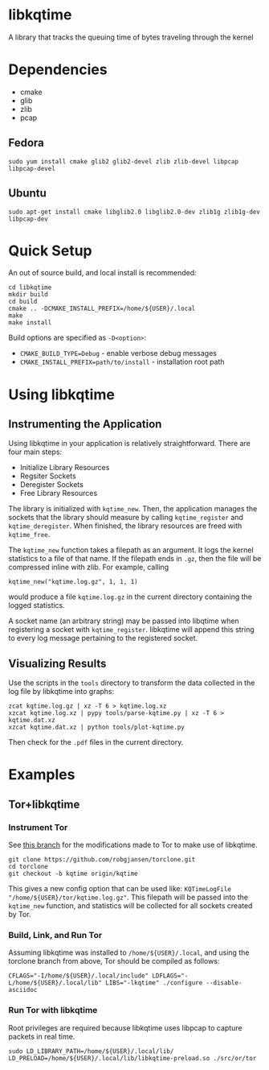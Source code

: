 # libkqtime

A library that tracks the queuing time of bytes traveling through the kernel

# Dependencies

+ cmake
+ glib
+ zlib
+ pcap

## Fedora

```
sudo yum install cmake glib2 glib2-devel zlib zlib-devel libpcap libpcap-devel
```

## Ubuntu

```
sudo apt-get install cmake libglib2.0 libglib2.0-dev zlib1g zlib1g-dev libpcap-dev
```

# Quick Setup

An out of source build, and local install is recommended:

```
cd libkqtime
mkdir build
cd build
cmake .. -DCMAKE_INSTALL_PREFIX=/home/${USER}/.local
make
make install
```

Build options are specified as `-D<option>`:

 + `CMAKE_BUILD_TYPE=Debug` - enable verbose debug messages
 + `CMAKE_INSTALL_PREFIX=path/to/install` - installation root path

# Using libkqtime

## Instrumenting the Application

Using libkqtime in your application is relatively straightforward. There are four main steps:

 + Initialize Library Resources
 + Regsiter Sockets
 + Deregister Sockets
 + Free Library Resources

The library is initialized with `kqtime_new`. Then, the application manages the sockets that the library should measure by calling `kqtime_register` and `kqtime_deregister`. When finished, the library resources are freed with `kqtime_free`.

The `kqtime_new` function takes a filepath as an argument. It logs the kernel statistics to a file of that name. If the filepath ends in `.gz`, then the file will be compressed inline with zlib. For example, calling

```
kqtime_new("kqtime.log.gz", 1, 1, 1)
```

would produce a file `kqtime.log.gz` in the current directory containing the logged statistics.

A socket name (an arbitrary string) may be passed into libqtime when registering a socket with `kqtime_register`. libkqtime will append this string to every log message pertaining to the registered socket.

## Visualizing Results

Use the scripts in the `tools` directory to transform the data collected in the log file by libkqtime into graphs:

```
zcat kqtime.log.gz | xz -T 6 > kqtime.log.xz
xzcat kqtime.log.xz | pypy tools/parse-kqtime.py | xz -T 6 > kqtime.dat.xz
xzcat kqtime.dat.xz | python tools/plot-kqtime.py
```

Then check for the `.pdf` files in the current directory.

# Examples

## Tor+libkqtime

### Instrument Tor

See [this branch](https://github.com/robgjansen/torclone/tree/kqtime) for the modifications made to Tor to make use of libkqtime.

```
git clone https://github.com/robgjansen/torclone.git
cd torclone
git checkout -b kqtime origin/kqtime
```

This gives a new config option that can be used like: `KQTimeLogFile "/home/${USER}/tor/kqtime.log.gz"`. This filepath will be passed into the `kqtime_new` function, and statistics will be collected for all sockets created by Tor.

### Build, Link, and Run Tor

Assuming libkqtime was installed to `/home/${USER}/.local`, and using the torclone branch from above, Tor should be compiled as follows:

```
CFLAGS="-I/home/${USER}/.local/include" LDFLAGS="-L/home/${USER}/.local/lib" LIBS="-lkqtime" ./configure --disable-asciidoc
```

### Run Tor with libkqtime

Root privileges are required because libkqtime uses libpcap to capture packets in real time.

```
sudo LD_LIBRARY_PATH=/home/${USER}/.local/lib/ LD_PRELOAD=/home/${USER}/.local/lib/libkqtime-preload.so ./src/or/tor
```

